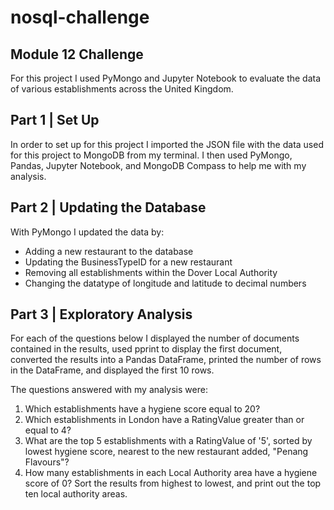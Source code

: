 # nosql-challenge
## Module 12 Challenge
For this project I used PyMongo and Jupyter Notebook to evaluate the data of various establishments across the United Kingdom. 

## Part 1 | Set Up
In order to set up for this project I imported the JSON file with the data used for this project to MongoDB from my terminal. I then used PyMongo, Pandas, Jupyter Notebook, and MongoDB Compass to help me with my analysis.

## Part 2 | Updating the Database
With PyMongo I updated the data by:

- Adding a new restaurant to the database
- Updating the BusinessTypeID for a new restaurant
- Removing all establishments within the Dover Local Authority
- Changing the datatype of longitude and latitude to decimal numbers

## Part 3 | Exploratory Analysis
For each of the questions below I displayed the number of documents contained in the results, used pprint to display the first document, converted the results into a Pandas DataFrame, printed the number of rows in the DataFrame, and displayed the first 10 rows.

The questions answered with my analysis were:

1. Which establishments have a hygiene score equal to 20?
2. Which establishments in London have a RatingValue greater than or equal to 4?
3. What are the top 5 establishments with a RatingValue of '5', sorted by lowest hygiene score, nearest to the new restaurant added, "Penang Flavours"?
4. How many establishments in each Local Authority area have a hygiene score of 0? Sort the results from highest to lowest, and print out the top ten local authority areas.


